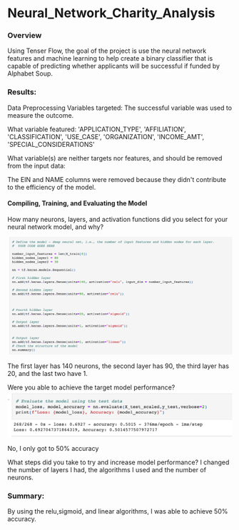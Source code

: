 # Neural_Network_Charity_Analysis

### Overview
Using Tenser Flow, the goal of the project is use the neural network features and machine learning to help create a binary classifier that is capable of predicting whether applicants will be successful if funded by Alphabet Soup.

### Results:
Data Preprocessing
Variables targeted: The successful variable was used to measure the outcome. 


What variable featured:
'APPLICATION_TYPE',
 'AFFILIATION',
 'CLASSIFICATION',
 'USE_CASE',
 'ORGANIZATION',
 'INCOME_AMT',
 'SPECIAL_CONSIDERATIONS'

What variable(s) are neither targets nor features, and should be removed from the input data:

The EIN and NAME columns were removed because they didn't contribute to the efficiency of the model. 

#### Compiling, Training, and Evaluating the Model
How many neurons, layers, and activation functions did you select for your neural network model, and why?

![Minion](https://raw.githubusercontent.com/SavannahPosner/Neural_Network_Charity_Analysis/main/images/Screen%20Shot%202022-10-20%20at%2011.49.41%20PM.png)


The first layer has 140 neurons, the second layer has 90, the third layer has 20, and the last two have 1. 




Were you able to achieve the target model performance?
![Minion](https://raw.githubusercontent.com/SavannahPosner/Neural_Network_Charity_Analysis/main/images/Screen%20Shot%202022-10-20%20at%2011.49.29%20PM.png)


No, I only got to 50% accuracy 



What steps did you take to try and increase model performance?
I changed the number of layers I had, the algorithms I used and the number of neurons. 



### Summary:
By using the relu,sigmoid, and linear algorithms, I was able to achieve 50% accuracy. 
